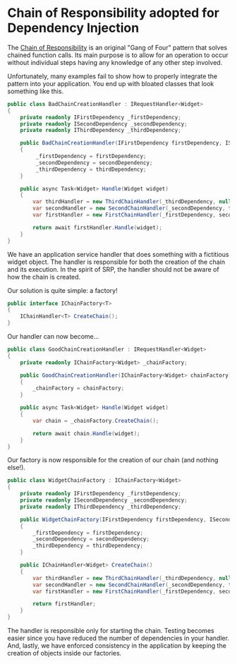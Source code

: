 # Chain of Responsibility adopted for Dependency Injection

The [Chain of Responsibility](https://en.wikipedia.org/wiki/Chain-of-responsibility_pattern) is an original "Gang of Four" pattern that solves chained function calls. Its main purpose is to allow for an operation to occur without individual steps having any knowledge of any other step involved.

Unfortunately, many examples fail to show how to properly integrate the pattern into your application. You end up with bloated classes that look something like this.

```csharp
public class BadChainCreationHandler : IRequestHandler<Widget>
{
    private readonly IFirstDependency _firstDependency;
    private readonly ISecondDependency _secondDependency;
    private readonly IThirdDependency _thirdDependency;

    public BadChainCreationHandler(IFirstDependency firstDependency, ISecondDependency secondDependency, IThirdDependency thirdDependency)
    {
         _firstDependency = firstDependency;
         _secondDependency = secondDependency;
         _thirdDependency = thirdDependency;
    }

    public async Task<Widget> Handle(Widget widget)
    {
        var thirdHandler = new ThirdChainHandler(_thirdDependency, null);
        var secondHandler = new SecondChainHandler(_secondDependency, thirdHandler);
        var firstHandler = new FirstChainHandler(_firstDependency, secondHandler);

        return await firstHandler.Handle(widget);
    }
}
```

We have an application service handler that does something with a fictitious widget object. The handler is responsible for both the creation of the chain and its execution. In the spirit of SRP, the handler should not be aware of how the chain is created.

Our solution is quite simple: a factory!

```csharp
public interface IChainFactory<T>
{
    IChainHandler<T> CreateChain();
}
```

Our handler can now become...

```csharp
public class GoodChainCreationHandler : IRequestHandler<Widget>
{
    private readonly IChainFactory<Widget> _chainFactory;

    public GoodChainCreationHandler(IChainFactory<Widget> chainFactory)
    {
        _chainFactory = chainFactory;
    }

    public async Task<Widget> Handle(Widget widget)
    {
        var chain = _chainFactory.CreateChain();

        return await chain.Handle(widget);
    }
}
```

Our factory is now responsible for the creation of our chain (and nothing else!).

```csharp
public class WidgetChainFactory : IChainFactory<Widget>
{
    private readonly IFirstDependency _firstDependency;
    private readonly ISecondDependency _secondDependency;
    private readonly IThirdDependency _thirdDependency;

    public WidgetChainFactory(IFirstDependency firstDependency, ISecondDependency secondDependency, IThirdDependency thirdDependency)
    {
        _firstDependency = firstDependency;
        _secondDependency = secondDependency;
        _thirdDependency = thirdDependency;
    }

    public IChainHandler<Widget> CreateChain()
    {
        var thirdHandler = new ThirdChainHandler(_thirdDependency, null);
        var secondHandler = new SecondChainHandler(_secondDependency, thirdHandler);
        var firstHandler = new FirstChainHandler(_firstDependency, secondHandler);

        return firstHandler;
    }
}
```

The handler is responsible only for starting the chain. Testing becomes easier since you have reduced the number of dependencies in your handler. And, lastly, we have enforced consistency in the application by keeping the creation of objects inside our factories.
